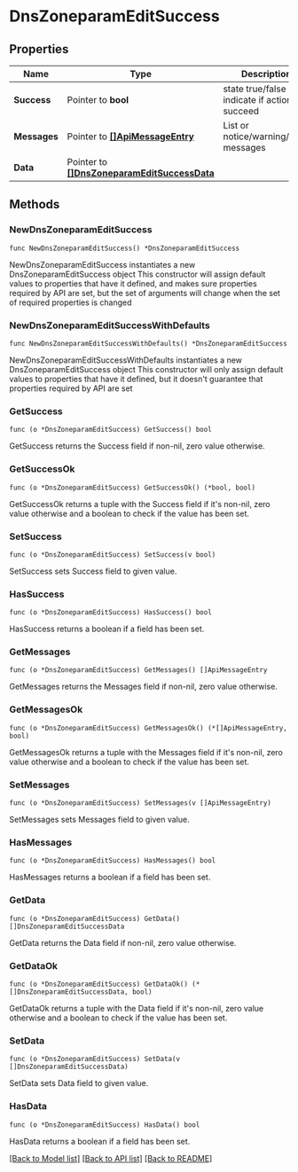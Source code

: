 # DnsZoneparamEditSuccess

## Properties

Name | Type | Description | Notes
------------ | ------------- | ------------- | -------------
**Success** | Pointer to **bool** | state true/false indicate if action succeed | [optional] 
**Messages** | Pointer to [**[]ApiMessageEntry**](ApiMessageEntry.md) | List or notice/warning/error messages | [optional] 
**Data** | Pointer to [**[]DnsZoneparamEditSuccessData**](DnsZoneparamEditSuccessData.md) |  | [optional] 

## Methods

### NewDnsZoneparamEditSuccess

`func NewDnsZoneparamEditSuccess() *DnsZoneparamEditSuccess`

NewDnsZoneparamEditSuccess instantiates a new DnsZoneparamEditSuccess object
This constructor will assign default values to properties that have it defined,
and makes sure properties required by API are set, but the set of arguments
will change when the set of required properties is changed

### NewDnsZoneparamEditSuccessWithDefaults

`func NewDnsZoneparamEditSuccessWithDefaults() *DnsZoneparamEditSuccess`

NewDnsZoneparamEditSuccessWithDefaults instantiates a new DnsZoneparamEditSuccess object
This constructor will only assign default values to properties that have it defined,
but it doesn't guarantee that properties required by API are set

### GetSuccess

`func (o *DnsZoneparamEditSuccess) GetSuccess() bool`

GetSuccess returns the Success field if non-nil, zero value otherwise.

### GetSuccessOk

`func (o *DnsZoneparamEditSuccess) GetSuccessOk() (*bool, bool)`

GetSuccessOk returns a tuple with the Success field if it's non-nil, zero value otherwise
and a boolean to check if the value has been set.

### SetSuccess

`func (o *DnsZoneparamEditSuccess) SetSuccess(v bool)`

SetSuccess sets Success field to given value.

### HasSuccess

`func (o *DnsZoneparamEditSuccess) HasSuccess() bool`

HasSuccess returns a boolean if a field has been set.

### GetMessages

`func (o *DnsZoneparamEditSuccess) GetMessages() []ApiMessageEntry`

GetMessages returns the Messages field if non-nil, zero value otherwise.

### GetMessagesOk

`func (o *DnsZoneparamEditSuccess) GetMessagesOk() (*[]ApiMessageEntry, bool)`

GetMessagesOk returns a tuple with the Messages field if it's non-nil, zero value otherwise
and a boolean to check if the value has been set.

### SetMessages

`func (o *DnsZoneparamEditSuccess) SetMessages(v []ApiMessageEntry)`

SetMessages sets Messages field to given value.

### HasMessages

`func (o *DnsZoneparamEditSuccess) HasMessages() bool`

HasMessages returns a boolean if a field has been set.

### GetData

`func (o *DnsZoneparamEditSuccess) GetData() []DnsZoneparamEditSuccessData`

GetData returns the Data field if non-nil, zero value otherwise.

### GetDataOk

`func (o *DnsZoneparamEditSuccess) GetDataOk() (*[]DnsZoneparamEditSuccessData, bool)`

GetDataOk returns a tuple with the Data field if it's non-nil, zero value otherwise
and a boolean to check if the value has been set.

### SetData

`func (o *DnsZoneparamEditSuccess) SetData(v []DnsZoneparamEditSuccessData)`

SetData sets Data field to given value.

### HasData

`func (o *DnsZoneparamEditSuccess) HasData() bool`

HasData returns a boolean if a field has been set.


[[Back to Model list]](../README.md#documentation-for-models) [[Back to API list]](../README.md#documentation-for-api-endpoints) [[Back to README]](../README.md)


